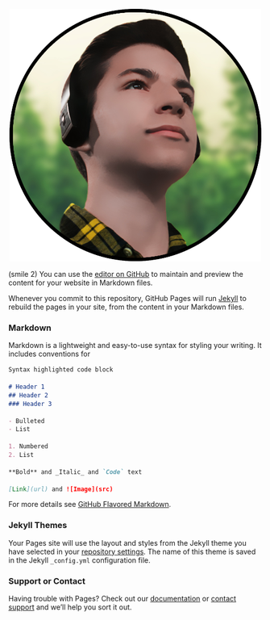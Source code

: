 <p align="center">
  <img src="assets/images/av.png" alt="avatar" height="500" width="500" style="max-height: 100%; max-width: 100%; background-size: cover;">
</p> 

<!-- ## Welcome to GitHub Pages -->
<!-- <h2 align="center"> Welcome to GitHub Pages</h2>

<p align="center">
  <img src="https://cdn.discordapp.com/attachments/342481673822404608/755983143915356180/vim.png">
</p> 

<p align="center">
  Centered
</p> -->

(smile 2) You can use the [editor on GitHub](https://github.com/MichaelSDavid/michaelsdavid.github.io/edit/master/README.md) to maintain and preview the content for your website in Markdown files.

Whenever you commit to this repository, GitHub Pages will run [Jekyll](https://jekyllrb.com/) to rebuild the pages in your site, from the content in your Markdown files.

### Markdown

Markdown is a lightweight and easy-to-use syntax for styling your writing. It includes conventions for

```markdown
Syntax highlighted code block

# Header 1
## Header 2
### Header 3

- Bulleted
- List

1. Numbered
2. List

**Bold** and _Italic_ and `Code` text

[Link](url) and ![Image](src)
```

For more details see [GitHub Flavored Markdown](https://guides.github.com/features/mastering-markdown/).

### Jekyll Themes

Your Pages site will use the layout and styles from the Jekyll theme you have selected in your [repository settings](https://github.com/MichaelSDavid/michaelsdavid.github.io/settings). The name of this theme is saved in the Jekyll `_config.yml` configuration file.

### Support or Contact

Having trouble with Pages? Check out our [documentation](https://help.github.com/categories/github-pages-basics/) or [contact support](https://github.com/contact) and we’ll help you sort it out.
